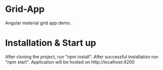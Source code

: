 # Grid-App
Angular material grid app demo .

# Installation & Start up
After cloning the project, run "npm install".
After successful installation run "npm start".
Application will be hosted on http://localhost:4200
